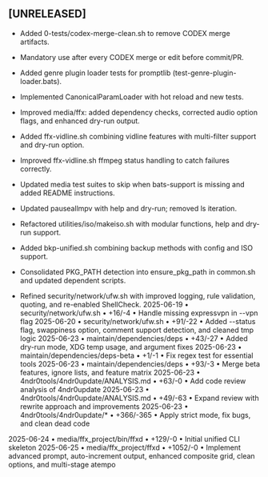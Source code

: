 ## [UNRELEASED]
- Added 0-tests/codex-merge-clean.sh to remove CODEX merge artifacts.
- Mandatory use after every CODEX merge or edit before commit/PR.
- Added genre plugin loader tests for promptlib (test-genre-plugin-loader.bats).

- Implemented CanonicalParamLoader with hot reload and new tests.
- Improved media/ffx: added dependency checks, corrected audio option flags,
  and enhanced dry-run output.
- Added ffx-vidline.sh combining vidline features with multi-filter support and dry-run option.
- Improved ffx-vidline.sh ffmpeg status handling to catch failures correctly.
- Updated media test suites to skip when bats-support is missing and added README instructions.
- Updated pauseallmpv with help and dry-run; removed ls iteration.

- Refactored utilities/iso/makeiso.sh with modular functions, help and dry-run support.
- Added bkp-unified.sh combining backup methods with config and ISO support.
- Consolidated PKG_PATH detection into ensure_pkg_path in common.sh and updated dependent scripts.
- Refined security/network/ufw.sh with improved logging, rule validation, quoting, and re-enabled ShellCheck.
2025-06-19 • security/network/ufw.sh • +16/-4 • Handle missing expressvpn in --vpn flag
2025-06-20 • security/network/ufw.sh • +91/-22 • Added --status flag, swappiness option, comment support detection, and cleaned tmp logic
2025-06-23 • maintain/dependencies/deps • +43/-27 • Added dry-run mode, XDG temp usage, and argument fixes
2025-06-23 • maintain/dependencies/deps-beta • +1/-1 • Fix regex test for essential tools
2025-06-23 • maintain/dependencies/deps • +93/-3 • Merge beta features, ignore lists, and feature matrix
2025-06-23 • 4ndr0tools/4ndr0update/ANALYSIS.md • +63/-0 • Add code review analysis of 4ndr0update
2025-06-23 • 4ndr0tools/4ndr0update/ANALYSIS.md • +49/-63 • Expand review with rewrite approach and improvements
2025-06-23 • 4ndr0tools/4ndr0update/* • +366/-365 • Apply strict mode, fix bugs, and clean dead code

2025-06-24 • media/ffx_project/bin/ffxd • +129/-0 • Initial unified CLI skeleton
2025-06-25 • media/ffx_project/ffxd • +1052/-0 • Implement advanced prompt, auto-increment output, enhanced composite grid, clean options, and multi-stage atempo
